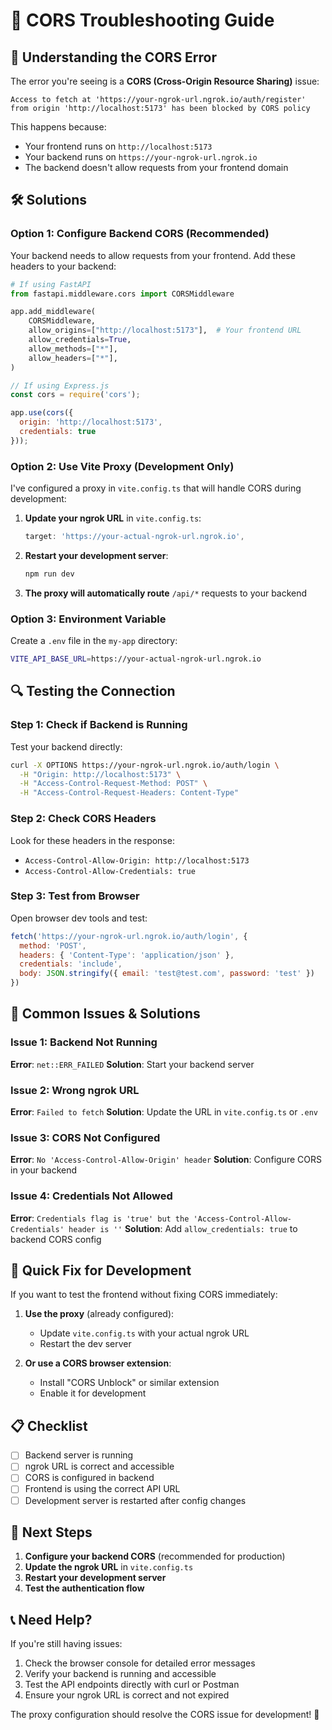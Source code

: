 # 🔧 CORS Troubleshooting Guide

## 🚨 **Understanding the CORS Error**

The error you're seeing is a **CORS (Cross-Origin Resource Sharing)** issue:

```
Access to fetch at 'https://your-ngrok-url.ngrok.io/auth/register' 
from origin 'http://localhost:5173' has been blocked by CORS policy
```

This happens because:
- Your frontend runs on `http://localhost:5173`
- Your backend runs on `https://your-ngrok-url.ngrok.io`
- The backend doesn't allow requests from your frontend domain

## 🛠️ **Solutions**

### **Option 1: Configure Backend CORS (Recommended)**

Your backend needs to allow requests from your frontend. Add these headers to your backend:

```python
# If using FastAPI
from fastapi.middleware.cors import CORSMiddleware

app.add_middleware(
    CORSMiddleware,
    allow_origins=["http://localhost:5173"],  # Your frontend URL
    allow_credentials=True,
    allow_methods=["*"],
    allow_headers=["*"],
)
```

```javascript
// If using Express.js
const cors = require('cors');

app.use(cors({
  origin: 'http://localhost:5173',
  credentials: true
}));
```

### **Option 2: Use Vite Proxy (Development Only)**

I've configured a proxy in `vite.config.ts` that will handle CORS during development:

1. **Update your ngrok URL** in `vite.config.ts`:
   ```typescript
   target: 'https://your-actual-ngrok-url.ngrok.io',
   ```

2. **Restart your development server**:
   ```bash
   npm run dev
   ```

3. **The proxy will automatically route** `/api/*` requests to your backend

### **Option 3: Environment Variable**

Create a `.env` file in the `my-app` directory:

```bash
VITE_API_BASE_URL=https://your-actual-ngrok-url.ngrok.io
```

## 🔍 **Testing the Connection**

### **Step 1: Check if Backend is Running**

Test your backend directly:

```bash
curl -X OPTIONS https://your-ngrok-url.ngrok.io/auth/login \
  -H "Origin: http://localhost:5173" \
  -H "Access-Control-Request-Method: POST" \
  -H "Access-Control-Request-Headers: Content-Type"
```

### **Step 2: Check CORS Headers**

Look for these headers in the response:
- `Access-Control-Allow-Origin: http://localhost:5173`
- `Access-Control-Allow-Credentials: true`

### **Step 3: Test from Browser**

Open browser dev tools and test:

```javascript
fetch('https://your-ngrok-url.ngrok.io/auth/login', {
  method: 'POST',
  headers: { 'Content-Type': 'application/json' },
  credentials: 'include',
  body: JSON.stringify({ email: 'test@test.com', password: 'test' })
})
```

## 🚨 **Common Issues & Solutions**

### **Issue 1: Backend Not Running**
**Error**: `net::ERR_FAILED`
**Solution**: Start your backend server

### **Issue 2: Wrong ngrok URL**
**Error**: `Failed to fetch`
**Solution**: Update the URL in `vite.config.ts` or `.env`

### **Issue 3: CORS Not Configured**
**Error**: `No 'Access-Control-Allow-Origin' header`
**Solution**: Configure CORS in your backend

### **Issue 4: Credentials Not Allowed**
**Error**: `Credentials flag is 'true' but the 'Access-Control-Allow-Credentials' header is ''`
**Solution**: Add `allow_credentials: true` to backend CORS config

## 🔧 **Quick Fix for Development**

If you want to test the frontend without fixing CORS immediately:

1. **Use the proxy** (already configured):
   - Update `vite.config.ts` with your actual ngrok URL
   - Restart the dev server

2. **Or use a CORS browser extension**:
   - Install "CORS Unblock" or similar extension
   - Enable it for development

## 📋 **Checklist**

- [ ] Backend server is running
- [ ] ngrok URL is correct and accessible
- [ ] CORS is configured in backend
- [ ] Frontend is using the correct API URL
- [ ] Development server is restarted after config changes

## 🎯 **Next Steps**

1. **Configure your backend CORS** (recommended for production)
2. **Update the ngrok URL** in `vite.config.ts`
3. **Restart your development server**
4. **Test the authentication flow**

## 📞 **Need Help?**

If you're still having issues:

1. Check the browser console for detailed error messages
2. Verify your backend is running and accessible
3. Test the API endpoints directly with curl or Postman
4. Ensure your ngrok URL is correct and not expired

The proxy configuration should resolve the CORS issue for development! 🚀 